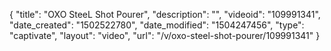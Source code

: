 {
    "title": "OXO SteeL Shot Pourer",
    "description": "",
    "videoid": "109991341",
    "date_created": "1502522780",
    "date_modified": "1504247456",
    "type": "captivate",
    "layout": "video",
    "url": "\/v\/oxo-steel-shot-pourer\/109991341"
}